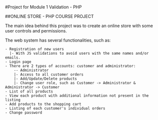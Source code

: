 #Project for Module 1 Validation - PHP

##ONLINE STORE - PHP COURSE PROJECT

The main idea behind this project was to create an online store with some user controls and permissions.

The web system has several functionalities, such as:

    - Registration of new users
      |- With JS validations to avoid users with the same names and/or emails.
    - Login page
    - There are 2 types of accounts: customer and administrator:
        -- Administrator
        |- Access to all customer orders
        |- Add/Update/Delete products
        |- Change user role, such as Customer -> Administrator & Administrator -> Customer
    - List of all products
    - View each product with additional information not present in the listing
    - Add products to the shopping cart
    - Listing of each customer's individual orders
    - Change password

